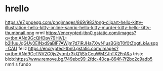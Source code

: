 # hrello
https://e7.pngegg.com/pngimages/869/983/png-clipart-hello-kitty-illustration-hello-kitty-online-sanrio-hello-kitty-murder-kitty-hello-kitty-thumbnail.png nrml
https://encrypted-tbn0.gstatic.com/images?q=tbn:ANd9GcQHDpv79HiVL-b2l1uuJqGUy0EINxd9aBlF7AWjm7d7iRJHa7XwN1usBGibT0f0tZogtLk&usqp=CAU feliz
https://encrypted-tbn0.gstatic.com/images?q=tbn:ANd9GcTNV2C0js2ytmLr3kQ1jStrCeuWMZJhTX2FrA&s triste
blob:https://www.remove.bg/749ebc99-2fdc-40ca-894f-7f2bc2c9adb5 nmrl s fundo
